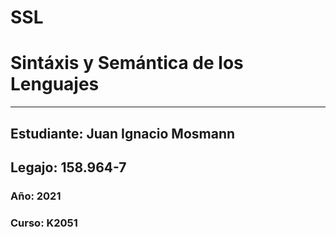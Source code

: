 # SSL
# **Sintáxis y Semántica de los Lenguajes**

------------
## Estudiante: Juan Ignacio Mosmann
## Legajo: 158.964-7

### Año: 2021

### Curso: K2051